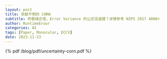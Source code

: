 ```yaml
---
layout: post
title: 贡献不明的 CORN
subtitle: 终极缝合怪，Error Variance 的公式没道理？详情参考 NIPS 2017 4000+ cites 的 What Uncertainties Do We Need in Bayesian Deep Learning for Computer Vision?
author: RuntimeEroor
categories: AI
tags: [Paper, Monocular, ECCV] 
date: 2023-11-23
---
```

{% pdf /blog/pdf/uncertainty-corn.pdf %}
